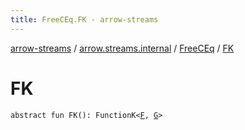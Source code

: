 ```yaml
---
title: FreeCEq.FK - arrow-streams
---
```


[arrow-streams](../../index.html) / [arrow.streams.internal](../index.html) / [FreeCEq](index.html) / [FK](./-f-k.html)

# FK

`abstract fun FK(): FunctionK<`[`F`](index.html#F)`, `[`G`](index.html#G)`>`